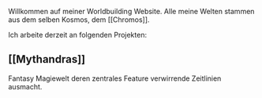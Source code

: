 Willkommen auf meiner Worldbuilding Website. Alle meine Welten stammen aus dem selben Kosmos, dem [[Chromos]].

Ich arbeite derzeit an folgenden Projekten:
## [[Mythandras]]
Fantasy Magiewelt deren zentrales Feature verwirrende Zeitlinien ausmacht.